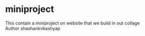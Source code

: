 # miniproject
This contain a miniproject on website that we build in out collage
<br>
Author shashankvkashyap
